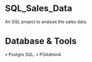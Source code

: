 # SQL_Sales_Data
An SQL project to analyse the sales data.


# Database & Tools
•	Postgre SQL.
•	PGAdmin4.
